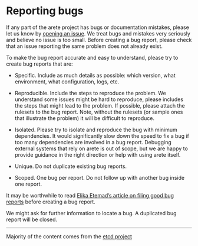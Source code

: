 # Reporting bugs

If any part of the arete project has bugs or documentation mistakes, please let us know by [opening an issue](https://github.com/yipeeio/arete/issues). We treat bugs and mistakes very seriously and believe no issue is too small. Before creating a bug report, please check that an issue reporting the same problem does not already exist.

To make the bug report accurate and easy to understand, please try to create bug reports that are:

- Specific. Include as much details as possible: which version, what environment, what configuration, logs, etc. 

- Reproducible. Include the steps to reproduce the problem. We understand some issues might be hard to reproduce, please includes the steps that might lead to the problem. If possible, please attach the rulesets to the bug report.  Note, without the rulesets (or sample ones that illustrate the problem) it will be difficult to reproduce.

- Isolated. Please try to isolate and reproduce the bug with minimum dependencies. It would significantly slow down the speed to fix a bug if too many dependencies are involved in a bug report. Debugging external systems that rely on arete is out of scope, but we are happy to provide guidance in the right direction or help with using arete itself.

- Unique. Do not duplicate existing bug reports.

- Scoped. One bug per report. Do not follow up with another bug inside one report.

It may be worthwhile to read [Elika Etemad’s article on filing good bug reports](http://fantasai.inkedblade.net/style/talks/filing-good-bugs) before creating a bug report.

We might ask for further information to locate a bug. A duplicated bug report will be closed.

---
Majority of the content comes from the [etcd project](https://github.com/etcd-io/etcd/blob/master/Documentation/reporting_bugs.md)
